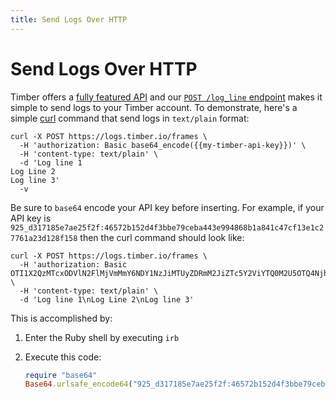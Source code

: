 ```yaml
---
title: Send Logs Over HTTP
---
```

# Send Logs Over HTTP

Timber offers a [fully featured API](https://api-docs.timber.io/) and our [`POST /log_line` endpoint](https://api-docs.timber.io/#2c830bbd-cc4f-f50c-ea5e-a1756a967a75) makes it simple to send logs to your Timber account. To demonstrate, here's a simple [curl](https://curl.haxx.se/) command that send logs in `text/plain` format:

```shell
curl -X POST https://logs.timber.io/frames \
  -H 'authorization: Basic base64_encode({{my-timber-api-key}})' \
  -H 'content-type: text/plain' \
  -d 'Log line 1
Log Line 2
Log line 3'
  -v
```

Be sure to `base64` encode your API key before inserting. For example, if your API key is `925_d317185e7ae25f2f:46572b152d4f3bbe79ceba443e994868b1a841c47cf13e1c27761a23d128f158` then the curl command should look like:

```shell
curl -X POST https://logs.timber.io/frames \
  -H 'authorization: Basic OTI1X2QzMTcxODVlN2FlMjVmMmY6NDY1NzJiMTUyZDRmM2JiZTc5Y2ViYTQ0M2U5OTQ4NjhiMWE4NDFjNDdjZjEzZTFjMjc3NjFhMjNkMTI4ZjE1OA==' \
  -H 'content-type: text/plain' \
  -d 'Log line 1\nLog Line 2\nLog line 3'
```

This is accomplished by:

1. Enter the Ruby shell by executing `irb`
2. Execute this code:

    ```ruby
    require "base64"
    Base64.urlsafe_encode64("925_d317185e7ae25f2f:46572b152d4f3bbe79ceba443e994868b1a841c47cf13e1c27761a23d128f158")
    ````
